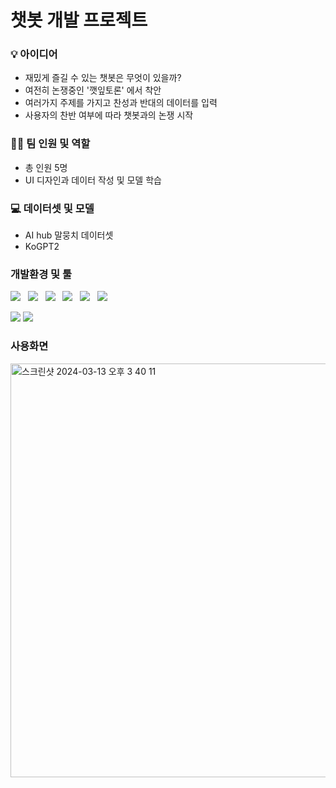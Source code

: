 # 챗봇 개발 프로젝트


### 💡 아이디어
- 재밌게 즐길 수 있는 챗봇은 무엇이 있을까?
- 여전히 논쟁중인 '깻잎토론' 에서 착안
- 여러가지 주제를 가지고 찬성과 반대의 데이터를 입력
- 사용자의 찬반 여부에 따라 챗봇과의 논쟁 시작

### 👩‍💻 팀 인원 및 역할
- 총 인원 5명
- UI 디자인과 데이터 작성 및 모델 학습

### 💻 데이터셋 및 모델
- AI hub 말뭉치 데이터셋
- KoGPT2

### 개발환경 및 툴

  <img src="https://img.shields.io/badge/HTML5-E34F26?style=flat&logo=html5&logoColor=white"/>&nbsp;&nbsp;
    <img src="https://img.shields.io/badge/CSS3-1572B6?style=flat&logo=css3&logoColor=white"/>&nbsp;&nbsp;
  <img src="https://img.shields.io/badge/JavaScript-gray?style=flat&logo=JavaScript&logoColor=F7DF1E"/>&nbsp;&nbsp;
  <img src="https://img.shields.io/badge/React-wheat?style=flat&logo=react&logoColor=61DAFB"/>&nbsp;&nbsp;
    <img src="https://img.shields.io/badge/Node.js-c2c5c5?style=flat&logo=Node.js&logoColor=339933"/>&nbsp;&nbsp;
  <img src="https://img.shields.io/badge/FastAPI-009688?style=flat&logo=fastapi&logoColor=4479A1"/>&nbsp;&nbsp;
  
<img src="https://img.shields.io/badge/MongoDB-47A248?style=flat&logo=MongoDB&logoColor=white"/> <img src="https://img.shields.io/badge/VScode-007ACC?style=flat&logo=visualstudiocode&logoColor=white"/>

### 사용화면

<img width="662" alt="스크린샷 2024-03-13 오후 3 40 11" src="https://github.com/Leekayoung12/teamproject2/assets/149549320/f214a73b-f905-46ce-8c57-6ce70199635e">


